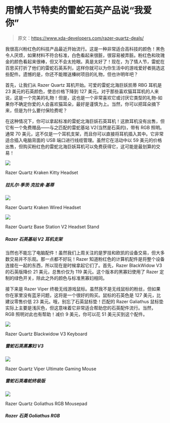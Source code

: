 # 用情人节特卖的雷蛇石英产品说“我爱你”

> 原文：<https://www.xda-developers.com/razer-quartz-deals/>

我很高兴粉红色的科技产品最近开始流行。这是一种非常适合高科技的颜色！黑色令人厌烦，如果材料不符合标准，白色看起来很脏，很容易被弄脏。粉红色和玫瑰金的颜色看起来很棒，但又不会太抢眼。真是太好了！现在，为了情人节，雷蛇在百思买打折了他们的雷蛇石英系列，这样你就可以为你生活中的游戏爱好者挑选这些配件。遗憾的是，你还不能赠送榛树项目的礼物，但也许明年吧？

首先，让我们从 Razer Quartz 耳机开始。可爱的雷蛇北海巨妖凯蒂 RBG 耳机是 23 美元的石英颜色，使总价格下降到 127 美元。对于那些喜欢猫耳耳机的人来说，这是一个完美的礼物！但是，这也是一个非常喜欢它或讨厌它类型的礼物-如果你不确定你爱的人会喜欢猫耳朵，最好是谨慎为上。当然，你可以把耳朵摘下来，但是为什么要付保险费呢？

在这种情况下，你可以拿起标准的雷蛇北海巨妖石英耳机！这款耳机没有出售，但它有一个免费赠品——与之匹配的雷蛇基站 V2(当然是石英的)，带有 RGB 照明。通常 70 美元，这不仅是一个耳机支架，而且你可以直接将耳机插入其中。它非常适合插入电脑背面的 USB 端口进行线缆管理。虽然它在活动中以 59 美元的价格出售，但购买粉红色的雷蛇北海巨妖耳机可以免费获得它，这可能是最划算的交易！

 <picture>![](img/7fa76bfaead5779b290ee9e1a0148002.png)</picture> 

Razer Quartz Kraken Kitty Headset

##### 拉扎尔·季茨·克拉肯·基蒂

 <picture>![](img/0aff47bbc6b426d8cd2911aacf0e15ba.png)</picture> 

Razer Quartz Kraken Wired Headset

 <picture>![](img/d4eb25c311648f41e7449b1d8e3b02e7.png)</picture> 

Razer Quartz Base Station V2 Headset Stand

##### Razer 石英基站 V2 耳机支架

当然也不能忘了电脑配件！虽然我们上周关注的是罗技和欧凯的设备交易，但大多数交易并不乐观。那一点都不好玩！Razer 知道粉红色的计算机配件是将整个设备连接在一起的东西，所以现在是时候拿起它们了。首先，Razer BlackWidow V3 的石英版降价 21 美元，总售价仅为 119 美元。这个版本的黑寡妇使用了 Razer 定制的绿色开关，除此之外的颜色与标准黑寡妇相同。

接下来是 Razer Viper 终极无线游戏鼠标。虽然我不是无线鼠标的粉丝，但如果你在家里没有蓝牙问题，这将是一个很好的购买。鼠标的石英色是 127 美元，比建议零售价低 23 美元。哦，别忘了石英鼠标垫！匹配的 Razer Galiathus 鼠标垫实际上主要是浅灰色，但这意味着它非常适合帮助您的石英配件流行。当然，RGB 照明对此也有帮助！减价 9 美元，你可以花 51 美元买到这个配件。

 <picture>![](img/8c8e86ecf7894f51e74bd15155059e0e.png)</picture> 

Razer Quartz Blackwidow V3 Keyboard

##### 雷蛇石英黑寡妇 V3

 <picture>![](img/5b3895a3363d20bb87b7e5b633c3125e.png)</picture> 

Razer Quartz Viper Ultimate Gaming Mouse

##### 雷蛇石英毒蛇终极版

 <picture>![](img/bc9f5e5a424814f27cceec729525b2b8.png)</picture> 

Razer Quartz Goliathus RGB Mousepad

##### Razer 石英 Goliathus RGB